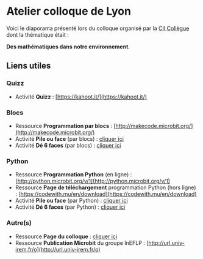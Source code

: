 # Atelier colloque de Lyon 

Voici le diaporama présenté lors du colloque organisé
par la [CII Collègue](http://www.univ-irem.fr/spip.php?article1410) dont la thématique était :

**Des mathématiques dans notre environnement**.


## Liens utiles

### Quizz
* Activité **Quizz**  : [https://kahoot.it/](https://kahoot.it/)


### Blocs
* Ressource **Programmation par blocs** : [http://makecode.microbit.org/](http://makecode.microbit.org/)
* Activité **Pile ou face** (par blocs) : [cliquer ici](http://microbit.readthedocs.io/fr/latest/decouverte/pileface-bloc.html)
* Activité **Dé 6 faces** (par blocs) : [cliquer ici](http://microbit.readthedocs.io/fr/latest/decouverte/de6faces-bloc.html)

### Python
* Ressource **Programmation Python** (en ligne) : [http://python.microbit.org/v/1](http://python.microbit.org/v/1)
* Ressource **Page de téléchargement** programmation Python (hors ligne) : [https://codewith.mu/en/download](https://codewith.mu/en/download)
* Activité **Pile ou face** (par Python) : [cliquer ici](http://microbit.readthedocs.io/fr/latest/decouverte/pileface-python.html)
* Activité **Dé 6 faces** (par Python) : [cliquer ici](http://microbit.readthedocs.io/fr/latest/decouverte/de6faces-python.html)

### Autre(s)
* Ressource **Page du colloque** : [cliquer ici](http://www.univ-iremal.fr/spip.php?article1410)
* Ressource **Publication Microbit** du groupe InEFLP : [http://url.univ-irem.fr/o](http://url.univ-irem.fr/o)
